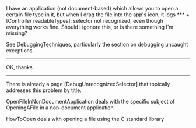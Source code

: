 I have an application (not document-based) which allows you to open a certain file type in it, but when I drag the file into the app's icon, it logs     *** +[Controller readableTypes]: selector not recognized, even though everything works fine. Should I igonore this, or is there something I'm missing?

See DebuggingTechniques, particularly the section on debugging uncaught exceptions.

----

OK, thanks.

----

There is already a page [DebugUnrecognizedSelector] that topically addresses this problem by title.

OpenFileInNonDocumentApplication deals with the specific subject of OpeningAFile in a non-document application

HowToOpen deals with opening a file using the C standard library
